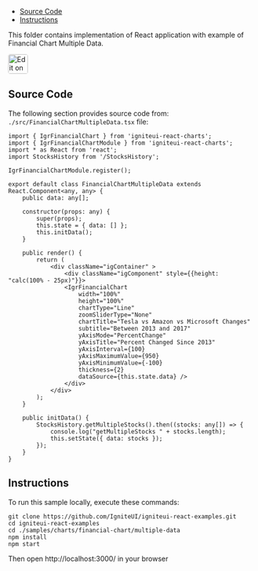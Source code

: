 <!-- NOTE: do not change this file because it will be auto re-generated from template file: -->
<!-- https://github.com/IgniteUI/igniteui-react-examples/tree/master/templates/sample/ReadMe.md -->

<!-- ## Table of Contents -->
<!-- - [Sample Preview](#Sample-Preview) -->
- [Source Code](#Source-Code)
- [Instructions](#Instructions)

This folder contains implementation of React application with example of Financial Chart Multiple Data.
<!-- in the Financial Chart component -->
<!-- [Financial Chart](https://infragistics.com/Reactsite/components/financial-chart.html) -->

<html lang="en" xmlns="http://www.w3.org/1999/xhtml">
    <body>
        <a target="_blank" href="https://codesandbox.io/s/github/IgniteUI/igniteui-react-examples/tree/master/samples/charts/financial-chart/multiple-data?fontsize=14&hidenavigation=1&theme=dark&view=preview&file=/src/FinancialChartMultipleData.tsx" rel="noopener noreferrer">
            <img height="40px" style="border-radius: 0.25rem" alt="Edit on CodeSandbox" src="https://static.infragistics.com/xplatform/images/sandbox/code.png"/>
        </a>
        <!-- <a target="_blank"
href="https://codesandbox.io/s/github/IgniteUI/igniteui-react-examples/tree/master/samples/maps/geo-map/binding-csv-points?fontsize=14&hidenavigation=1&theme=dark&view=preview">
            <img alt="Edit Sample" src="https://codesandbox.io/static/img/play-codesandbox.svg"/>
        </a> -->
        <!-- <a target="_blank" style="margin-left: 0.5rem"
href="https://codesandbox.io/embed/github/IgniteUI/igniteui-react-examples/tree/master/samples/charts/financial-chart/multiple-data?fontsize=14&hidenavigation=1&theme=dark&view=preview&file=/src/FinancialChartMultipleData.tsx">
            <img height="40px" style="border-radius: 5px" alt="View on CodeSandbox" src="https://static.infragistics.com/xplatform/images/sandbox/view.png"/>
        </a> -->
        <!-- <a target="_blank"
href="https://codesandbox.io/embed/github/IgniteUI/igniteui-react-examples/tree/master/samples/maps/geo-map/binding-csv-points?fontsize=14&hidenavigation=1&theme=dark&view=preview">
            <img alt="View on CodeSandbox" src="https://static.infragistics.com/xplatform/images/sandbox/view.png"/>
        </a>
https://codesandbox.io/embed/react-treemap-overview-rtb45
https://codesandbox.io/static/img/play-codesandbox.svg
https://codesandbox.io/embed/react-treemap-overview-rtb45?view=browser -->
    </body>
</html>

<!-- ## Sample Preview -->

<!-- <iframe
  src="https://codesandbox.io/embed/github/IgniteUI/igniteui-react-examples/tree/master/samples/charts/financial-chart/multiple-data?fontsize=14&hidenavigation=1&theme=dark&view=preview&file=/src/FinancialChartMultipleData.tsx"
  style="width:100%; height:400px; border:0; border-radius: 4px; overflow:hidden;"
  allow="accelerometer; ambient-light-sensor; camera; encrypted-media; geolocation; gyroscope; hid; microphone; midi; payment; usb; vr"
  sandbox="allow-forms allow-modals allow-popups allow-presentation allow-same-origin allow-scripts"
></iframe> -->

## Source Code

The following section provides source code from:
`./src/FinancialChartMultipleData.tsx` file:

```tsx
import { IgrFinancialChart } from 'igniteui-react-charts';
import { IgrFinancialChartModule } from 'igniteui-react-charts';
import * as React from 'react';
import StocksHistory from '/StocksHistory';

IgrFinancialChartModule.register();

export default class FinancialChartMultipleData extends React.Component<any, any> {
    public data: any[];

    constructor(props: any) {
        super(props);
        this.state = { data: [] };
        this.initData();
    }

    public render() {
        return (
            <div className="igContainer" >
                <div className="igComponent" style={{height: "calc(100% - 25px)"}}>
                <IgrFinancialChart
                    width="100%"
                    height="100%"
                    chartType="Line"
                    zoomSliderType="None"
                    chartTitle="Tesla vs Amazon vs Microsoft Changes"
                    subtitle="Between 2013 and 2017"
                    yAxisMode="PercentChange"
                    yAxisTitle="Percent Changed Since 2013"
                    yAxisInterval={100}
                    yAxisMaximumValue={950}
                    yAxisMinimumValue={-100}
                    thickness={2}
                    dataSource={this.state.data} />
                </div>
            </div>
        );
    }

    public initData() {
        StocksHistory.getMultipleStocks().then((stocks: any[]) => {
            console.log("getMultipleStocks " + stocks.length);
            this.setState({ data: stocks });
        });
    }
}

```

## Instructions
To run this sample locally, execute these commands:

```
git clone https://github.com/IgniteUI/igniteui-react-examples.git
cd igniteui-react-examples
cd ./samples/charts/financial-chart/multiple-data
npm install
npm start

```

Then open http://localhost:3000/ in your browser

